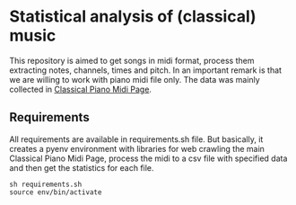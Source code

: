 # Statistical analysis of (classical) music #

This repository is aimed to get songs in midi format, process them extracting
notes, channels, times and pitch. In an important remark is that we are willing
to work with piano midi file only. The data was mainly collected in [Classical
Piano Midi Page](http://www.piano-midi.de/midi_files.htm).

## Requirements ##

All requirements are available in requirements.sh file. But basically, it creates
a pyenv environment with libraries for web crawling the main Classical Piano
Midi Page, process the midi to a csv file with specified data and then get the
statistics for each file.

```
sh requirements.sh
source env/bin/activate
```
